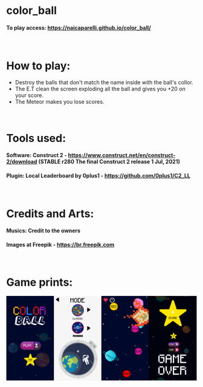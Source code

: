 # color_ball
#### To play access: https://naicaparelli.github.io/color_ball/

&nbsp;

# **How to play:**
- Destroy the balls that don't match the name inside with the ball's collor.
- The E.T clean the screen exploding all the ball and gives you +20 on your score.
- The Meteor makes you lose scores.

&nbsp;

# Tools used:
#### **Software:** Construct 2 - https://www.construct.net/en/construct-2/download (STABLE r280 The final Construct 2 release 1 Jul, 2021)
#### **Plugin:** Local Leaderboard by 0plus1 - https://github.com/0plus1/C2_LL

&nbsp;

# Credits and Arts:
#### **Musics:** Credit to the owners
#### **Images at Freepik** - https://br.freepik.com

&nbsp;

# Game prints: 
<img src="./cover/cover.png" alt="game-prints">
